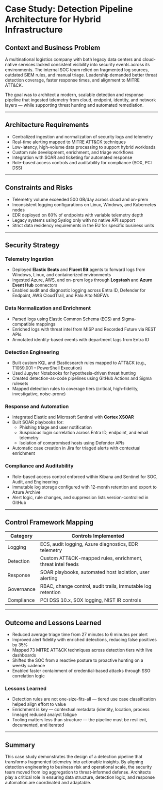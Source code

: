 # Case Study: Detection Pipeline Architecture for Hybrid Infrastructure

## Context and Business Problem
A multinational logistics company with both legacy data centers and cloud-native services lacked consistent visibility into security events across its environments. The internal SOC team relied on fragmented log sources, outdated SIEM rules, and manual triage. Leadership demanded better threat detection coverage, faster response times, and alignment to MITRE ATT&CK.

The goal was to architect a modern, scalable detection and response pipeline that ingested telemetry from cloud, endpoint, identity, and network layers — while supporting threat hunting and automated remediation.

---

## Architecture Requirements
- Centralized ingestion and normalization of security logs and telemetry
- Real-time alerting mapped to MITRE ATT&CK techniques
- Low-latency, high-volume data processing to support hybrid workloads
- Custom rule development, enrichment, and triage workflows
- Integration with SOAR and ticketing for automated response
- Role-based access controls and auditability for compliance (SOX, PCI DSS)

---

## Constraints and Risks
- Telemetry volume exceeded 500 GB/day across cloud and on-prem
- Inconsistent logging configurations on Linux, Windows, and Kubernetes nodes
- EDR deployed on 60% of endpoints with variable telemetry depth
- Legacy systems using Syslog only with no native API support
- Strict data residency requirements in the EU for specific business units

---

## Security Strategy

### Telemetry Ingestion
- Deployed **Elastic Beats** and **Fluent Bit** agents to forward logs from Windows, Linux, and containerized environments
- Ingested Azure, AWS, and on-prem logs through **Logstash** and **Azure Event Hub** connectors
- Enabled audit and diagnostic logging across Entra ID, Defender for Endpoint, AWS CloudTrail, and Palo Alto NGFWs

### Data Normalization and Enrichment
- Parsed logs using Elastic Common Schema (ECS) and Sigma-compatible mappings
- Enriched logs with threat intel from MISP and Recorded Future via REST APIs
- Annotated identity-based events with department tags from Entra ID

### Detection Engineering
- Built custom KQL and Elasticsearch rules mapped to ATT&CK (e.g., T1059.001 – PowerShell Execution)
- Used Jupyter Notebooks for hypothesis-driven threat hunting
- Created detection-as-code pipelines using GitHub Actions and Sigma rulesets
- Mapped detection rules to coverage tiers (critical, high-fidelity, investigative, noise-prone)

### Response and Automation
- Integrated Elastic and Microsoft Sentinel with **Cortex XSOAR**
- Built SOAR playbooks for:
  - Phishing triage and user notification
  - Suspicious login correlation across Entra ID, endpoint, and email telemetry
  - Isolation of compromised hosts using Defender APIs
- Automatic case creation in Jira for triaged alerts with contextual enrichment

### Compliance and Auditability
- Role-based access control enforced within Kibana and Sentinel for SOC, Audit, and Engineering
- Immutable log storage configured with 12-month retention and export to Azure Archive
- Alert logic, rule changes, and suppression lists version-controlled in GitHub

---

## Control Framework Mapping

| Category | Controls Implemented |
|----------|----------------------|
| Logging | ECS, audit logging, Azure diagnostics, EDR telemetry |
| Detection | Custom ATT&CK-mapped rules, enrichment, threat intel feeds |
| Response | SOAR playbooks, automated host isolation, user alerting |
| Governance | RBAC, change control, audit trails, immutable log retention |
| Compliance | PCI DSS 10.x, SOX logging, NIST IR controls |

---

## Outcome and Lessons Learned

- Reduced average triage time from 27 minutes to 6 minutes per alert
- Improved alert fidelity with enriched detections, reducing false positives by 35%
- Mapped 73 MITRE ATT&CK techniques across detection tiers with live dashboards
- Shifted the SOC from a reactive posture to proactive hunting on a weekly cadence
- Enabled faster containment of credential-based attacks through SSO correlation logic

### Lessons Learned
- Detection rules are not one-size-fits-all — tiered use case classification helped align effort to value
- Enrichment is key — contextual metadata (identity, location, process lineage) reduced analyst fatigue
- Tooling matters less than structure — the pipeline must be resilient, documented, and iterated

---

## Summary
This case study demonstrates the design of a detection pipeline that transforms fragmented telemetry into actionable insights. By aligning detection engineering to business risk and operational scale, the security team moved from log aggregation to threat-informed defense. Architects play a critical role in ensuring data structure, detection logic, and response automation are coordinated and adaptable.

